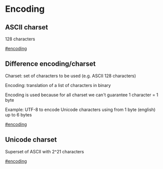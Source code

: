 # Encoding

## ASCII charset

128 characters

[#encoding](encoding.md)

## Difference encoding/charset

Charset: set of characters to be used (e.g. ASCII 128 characters)

Encoding: translation of a list of characters in binary

Encoding is used because for all charset we can't guarantee 1 character = 1 byte

Example: UTF-8 to encode Unicode characters using from 1 byte (english) up to 6 bytes

[#encoding](encoding.md)

## Unicode charset

Superset of ASCII with 2^21 characters

[#encoding](encoding.md)